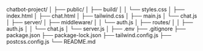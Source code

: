 chatbot-project/
│
├── public/
│   ├── build/
│   │   └── styles.css
│   ├── index.html
│   ├── chat.html
│   ├── tailwind.css
│   ├── main.js
│   └── chat.js
│
├── server/
│   ├── middleware/
│   │   └── auth.js
│   ├── routes/
│   │   ├── auth.js
│   │   └── chat.js
│   └── server.js
│
├── .env
├── .gitignore
├── package.json
├── package-lock.json
├── tailwind.config.js
├── postcss.config.js
└── README.md